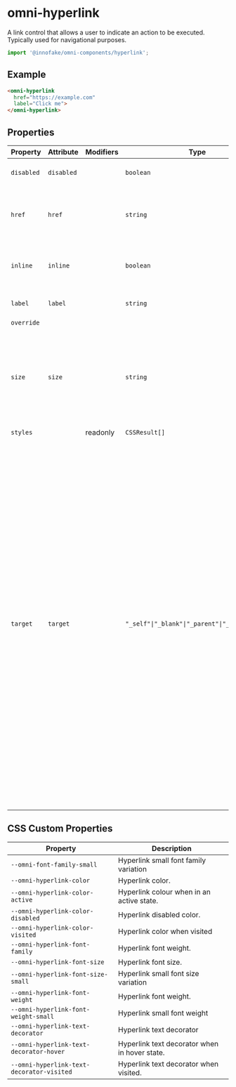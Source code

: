 # omni-hyperlink

A link control that allows a user to indicate an action to be executed. Typically used for navigational purposes.

```js 
import '@innofake/omni-components/hyperlink'; 
```

## Example

```html
<omni-hyperlink 
  href="https://example.com"
  label="Click me">
</omni-hyperlink>
```

## Properties

| Property   | Attribute  | Modifiers | Type                                           | Default | Description                                      |
|------------|------------|-----------|------------------------------------------------|---------|--------------------------------------------------|
| `disabled` | `disabled` |           | `boolean`                                      | false   | Indicator if the link is disabled.               |
| `href`     | `href`     |           | `string`                                       |         | URL to link to. NOTE, suppresses "click" event if specified. |
| `inline`   | `inline`   |           | `boolean`                                      | false   | Indicator if the link is used as part of a sentence. |
| `label`    | `label`    |           | `string`                                       |         | The label string to display.                     |
| `override` |            |           |                                                |         |                                                  |
| `size`     | `size`     |           | `string`                                       |         | Size of the Hyperlink text:<br />- `default` Size variation to apply.<br />- `small` Size variation to apply. |
| `styles`   |            | readonly  | `CSSResult[]`                                  |         |                                                  |
| `target`   | `target`   |           | `"_self"\|"_blank"\|"_parent"\|"_top"\|String` | "_self" | Where to load the URL specified in "href":<br />- `_self` Current browsing context.<br />- `_blank` Usually a new tab, users can configure the browser to open a new window instead.<br />- `_parent` Parent browsing context of the current one. If no parent, behave as "_self".<br />- `_top` Topmost browsing context (the "highest" context thats an ancestor of the current one). If no ancestors, behaves as "_self". |

## CSS Custom Properties

| Property                                  | Description                                   |
|-------------------------------------------|-----------------------------------------------|
| `--omni-font-family-small`                | Hyperlink small font family variation         |
| `--omni-hyperlink-color`                  | Hyperlink color.                              |
| `--omni-hyperlink-color-active`           | Hyperlink colour when in an active state.     |
| `--omni-hyperlink-color-disabled`         | Hyperlink disabled color.                     |
| `--omni-hyperlink-color-visited`          | Hyperlink color when visited                  |
| `--omni-hyperlink-font-family`            | Hyperlink font weight.                        |
| `--omni-hyperlink-font-size`              | Hyperlink font size.                          |
| `--omni-hyperlink-font-size-small`        | Hyperlink small font size variation           |
| `--omni-hyperlink-font-weight`            | Hyperlink font weight.                        |
| `--omni-hyperlink-font-weight-small`      | Hyperlink small font weight                   |
| `--omni-hyperlink-text-decorator`         | Hyperlink text decorator                      |
| `--omni-hyperlink-text-decorator-hover`   | Hyperlink text decorator when in hover state. |
| `--omni-hyperlink-text-decorator-visited` | Hyperlink text decorator when visited.        |
